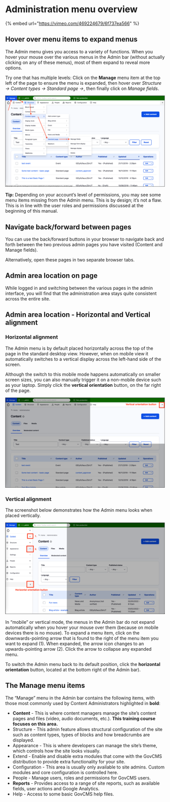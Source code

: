 # Administration menu overview

{% embed url="https://vimeo.com/469224679/6f737ea566" %}

## Hover over menu items to expand menus

The Admin menu gives you access to a variety of functions. When you hover your mouse over the various menus in the Admin bar \(without actually clicking on any of these menus\), most of them expand to reveal more options. 

Try one that has multiple levels: Click on the **Manage** menu item at the top left of the page to ensure the menu is expanded, then hover over _Structure → Content types → Standard page →_, then finally click on _Manage fields_.

![](../.gitbook/assets/Unit-1-Admin-Menu-Hover.png)

**Tip:** Depending on your account’s level of permissions, you may see some menu items missing from the Admin menu. This is by design; it’s not a flaw. This is in line with the user roles and permissions discussed at the beginning of this manual.

## Navigate back/forward between pages

You can use the back/forward buttons in your browser to navigate back and forth between the two previous admin pages you have visited \(Content and Manage fields\). 

Alternatively, open these pages in two separate browser tabs.

## Admin area location on page

While logged in and switching between the various pages in the admin interface, you will find that the administration area stays quite consistent across the entire site.

## Admin area location - Horizontal and Vertical alignment

### Horizontal alignment

The Admin menu is by default placed horizontally across the top of the page in the standard desktop view. However, when on mobile view it automatically switches to a vertical display across the left-hand side of the screen. 

Although the switch to this mobile mode happens automatically on smaller screen sizes, you can also manually trigger it on a non-mobile device such as your laptop. Simply click the **vertical orientation** button, on the far right of the page.

![](../.gitbook/assets/Unit-1-Admin-Menu-Vertical-Orientation-Button.png)

### Vertical alignment

The screenshot below demonstrates how the Admin menu looks when placed vertically.

![](../.gitbook/assets/Unit-1-Admin-Menu-Horizontal-Orientation-Button.png)

In “mobile” or vertical mode, the menus in the Admin bar do not expand automatically when you hover your mouse over them \(because on mobile devices there is no mouse\). To expand a menu item, click on the downwards-pointing arrow that is found to the right of the menu item you want to expand \(1\). When expanded, the arrow icon changes to an upwards-pointing arrow \(2\). Click the arrow to collapse any expanded menu.

To switch the Admin menu back to its default position, click the **horizontal orientation** button, located at the bottom right of the Admin bar).


## The Manage menu items

The “Manage” menu in the Admin bar contains the following items, with those most commonly used by Content Administrators highlighted in **bold**:

* **Content** - This is where content managers manage the site’s content pages and files \(video, audio documents, etc.\). **This training course focuses on this area.**
* Structure - This admin feature allows structural configuration of the site such as content types, types of blocks and how breadcrumbs are displayed.
* Appearance - This is where developers can manage the site’s theme, which controls how the site looks visually.
* Extend - Enable and disable extra modules that come with the GovCMS distribution to provide extra functionality for your site.
* Configuration - This area is usually only available to site admins. Custom modules and core configuration is controlled here.
* People - Manage users, roles and permissions for GovCMS users.
* **Reports** - Provides access to a range of site reports, such as available fields, user actions and Google Analytics.
* Help - Access to some basic GovCMS help files.
